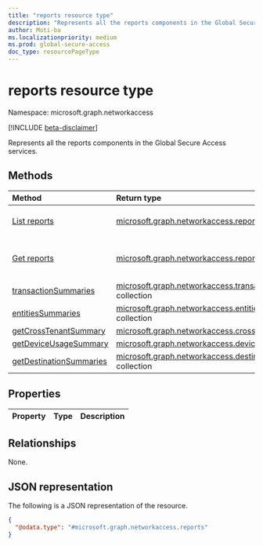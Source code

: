 ```yaml
---
title: "reports resource type"
description: "Represents all the reports components in the Global Secure Access services."
author: Moti-ba
ms.localizationpriority: medium
ms.prod: global-secure-access
doc_type: resourcePageType
---
```


# reports resource type

Namespace: microsoft.graph.networkaccess

[!INCLUDE [beta-disclaimer](../../includes/beta-disclaimer.md)]

Represents all the reports components in the Global Secure Access services.

## Methods
|Method|Return type|Description|
|:---|:---|:---|
|[List reports](../api/networkaccess-networkaccessroot-list-reports.md)|[microsoft.graph.networkaccess.reports](../resources/networkaccess-reports.md) collection|Get a list of the [microsoft.graph.networkaccess.reports](../resources/networkaccess-reports.md) objects and their properties.|
|[Get reports](../api/networkaccess-reports-get.md)|[microsoft.graph.networkaccess.reports](../resources/networkaccess-reports.md)|Read the properties and relationships of a [microsoft.graph.networkaccess.reports](../resources/networkaccess-reports.md) object.|
|[transactionSummaries](../api/networkaccess-reports-transactionsummaries.md)|[microsoft.graph.networkaccess.transactionSummary](../resources/networkaccess-transactionsummary.md) collection|network transactions summary.|
|[entitiesSummaries](../api/networkaccess-reports-entitiessummaries.md)|[microsoft.graph.networkaccess.entitiesSummary](../resources/networkaccess-entitiessummary.md) collection|unique connectivity entities summary.|
|[getCrossTenantSummary](../api/networkaccess-reports-getcrosstenantsummary.md)|[microsoft.graph.networkaccess.crossTenantSummary](../resources/networkaccess-crosstenantsummary.md)|cross tenant access summary.|
|[getDeviceUsageSummary](../api/networkaccess-reports-getdeviceusagesummary.md)|[microsoft.graph.networkaccess.deviceUsageSummary](../resources/networkaccess-deviceusagesummary.md)|device usage summary.|
|[getDestinationSummaries](../api/networkaccess-reports-getdestinationsummaries.md)|[microsoft.graph.networkaccess.destinationSummary](../resources/networkaccess-destinationsummary.md) collection|destinations summary|


## Properties
|Property|Type|Description|
|:---|:---|:---|

## Relationships
None.

## JSON representation
The following is a JSON representation of the resource.
<!-- {
  "blockType": "resource",
  "keyProperty": "id",
  "@odata.type": "microsoft.graph.networkaccess.reports",
  "openType": false
}
-->
``` json
{
  "@odata.type": "#microsoft.graph.networkaccess.reports"
}
```

